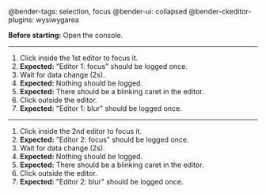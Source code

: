 @bender-tags: selection, focus
@bender-ui: collapsed
@bender-ckeditor-plugins: wysiwygarea

**Before starting:** Open the console.

----

1. Click inside the 1st editor to focus it.
2. **Expected:** "Editor 1: focus" should be logged once.
3. Wait for data change (2s).
4. **Expected:** Nothing should be logged.
5. **Expected:** There should be a blinking caret in the editor.
6. Click outside the editor.
7. **Expected:** "Editor 1: blur" should be logged once.

----

1. Click inside the 2nd editor to focus it.
2. **Expected:** "Editor 2: focus" should be logged once.
3. Wait for data change (2s).
4. **Expected:** Nothing should be logged.
5. **Expected:** There should be a blinking caret in the editor.
6. Click outside the editor.
7. **Expected:** "Editor 2: blur" should be logged once.